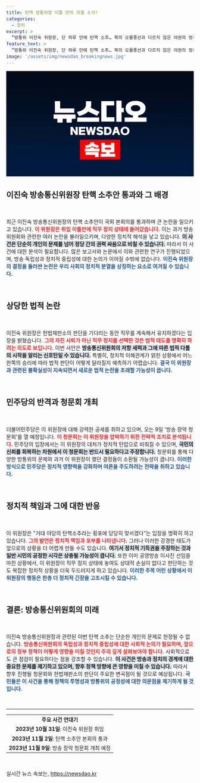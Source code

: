 ```yaml
---
title: 탄핵 방통위장 이틀 만의 의결 소식!
categories:
  - 정치
excerpt: >
  “방통위 이진숙 위원장, 단 하루 만에 탄핵 소추… 북의 오물풍선과 다르지 않은 야권의 정치적 음모?” 경과와 여진을 짚어보며 정치적 혼란의 중심에서 무엇이 이뤄질지 살펴본다.
feature_text: >
  “방통위 이진숙 위원장, 단 하루 만에 탄핵 소추… 북의 오물풍선과 다르지 않은 야권의 정치적 음모?” 경과와 여진을 짚어보며 정치적 혼란의 중심에서 무엇이 이뤄질지 살펴본다.
image: '/assets/img/newsdao_breakingnews.jpg'
---
```


<p><img src="/assets/img/newsdao_breakingnews.jpg" alt="flaretime 속보" /></p>

<h2 data-ke-size="size26">이진숙 방송통신위원장 탄핵 소추안 통과와 그 배경</h2>

<p data-ke-size="size16">&nbsp;</p>

<p>최근 이진숙 방송통신위원장의 탄핵 소추안이 국회 본회의를 통과하며 큰 논란을 일으키고 있습니다. <b><span style="color: #ee2323;">이 위원장은 취임 이틀만에 직무 정지 상태에 들어갔습니다.</span></b> 이는 과거 방송위원회와 관련한 여러 논란을 불러일으키며, 다양한 정치적 해석을 낳고 있습니다. <b><span style="background-color: #21538527;">이 사건은 단순히 개인의 문제를 넘어 정당 간의 권력 싸움으로 비칠 수 있습니다.</span></b> 따라서 이 사건에 대한 분석이 필요합니다. 많은 보고서와 논문에서 이와 관련한 연구가 진행되었으며, 방송 독립성과 정치적 중립성에 대한 논의가 이어질 수밖에 없습니다. <b><span style="color: #1a5490;">이진숙 위원장의 결정을 둘러싼 논란은 우리 사회의 정치적 분열을 상징하는 요소로 여겨질 수 있습니다.</span></b></p>

<p data-ke-size="size16">&nbsp;</p>

<h2 data-ke-size="size26">상당한 법적 논란</h2>

<p data-ke-size="size16">&nbsp;</p>

<p>이진숙 위원장은 헌법재판소의 판단을 기다리는 동안 직무를 계속해서 유지하겠다는 입장을 밝혔습니다. <b><span style="color: #ee2323;">그의 자진 사퇴가 아닌 직무 정지를 선택한 것은 법적 태도를 명확히 하려는 의도로 보입니다.</span></b> 이번 사안은 <b><span style="background-color: #21538527;">방송통신위원회의 저항 세력과 그에 따른 법적 다툼의 시작을 알리는 신호탄일 수 있습니다.</span></b> 특별히, 정치적 이해관계가 얽힌 상황에서 어느 한쪽의 승리에 따라 법적 판단이 어떻게 달라질지 예측하기 어렵습니다. <b><span style="color: #1a5490;">결국 이 위원장과 관련된 불확실성이 지속되면서 새로운 법적 논란을 초래할 가능성이 큽니다.</span></b></p>

<p data-ke-size="size16">&nbsp;</p>

<h2 data-ke-size="size26">민주당의 반격과 청문회 개최</h2>

<p data-ke-size="size16">&nbsp;</p>

<p>더불어민주당은 이 위원장에 대해 강력한 공세를 취하고 있으며, 오는 9일 '방송 장악 청문회'를 열 예정입니다. <b><span style="color: #ee2323;">이 청문회는 이 위원장을 압박하기 위한 전략적 조치로 분석됩니다.</span></b> 민주당의 입장에서는 이 위원장의 대처가 정치적 탄압으로 비춰질 수 있으며, <b><span style="background-color: #21538527;">국민의 신뢰를 회복하는 차원에서 이 청문회는 반드시 필요하다고 주장합니다.</span></b> 청문회를 통해 다양한 방통위의 문제와 과거 이 위원장이 했던 결정들이 소환될 가능성이 큽니다. <b><span style="color: #1a5490;">이러한 방식으로 민주당은 정치적 영향력을 강화하며 여론을 주도하려는 전략을 취하고 있습니다.</span></b></p>

<p data-ke-size="size16">&nbsp;</p>

<h2 data-ke-size="size26">정치적 책임과 그에 대한 반응</h2>

<p data-ke-size="size16">&nbsp;</p>

<p>이 위원장은 "거대 야당의 탄핵소추라는 횡포에 당당히 맞서겠다"는 입장을 명확히 하고 있습니다. <b><span style="color: #ee2323;">그의 발언은 정치적 책임과 포부를 나타냅니다.</span></b> 그러나 이러한 강경한 태도가 앞으로의 상황을 더 어렵게 만들 수도 있습니다. <b><span style="background-color: #21538527;">여기서 정치적 기득권을 주장하는 것과 일반 시민의 공정한 시각은 상충될 가능성이 큽니다.</span></b> 또한 이미 공영방송 이사진 선임을 마친 상황에서, 이 위원장이 직무 정지 상태에 놓여도 상대적 손실이 없다고 판단하는 것도 복잡한 정치적 상황을 더욱 두드러지게 하고 있습니다. <b><span style="color: #1a5490;">이러한 주목 어린 상황에서 이 위원장의 행동은 한층 더 정치적 긴장을 고조시킬 수 있습니다.</span></b></p>

<p data-ke-size="size16">&nbsp;</p>

<h2 data-ke-size="size26">결론: 방송통신위원회의 미래</h2>

<p data-ke-size="size16">&nbsp;</p>

<p>이진숙 방송통신위원장과 관련된 이번 탄핵 소추는 단순한 개인의 문제로 한정될 수 없습니다. <b><span style="color: #ee2323;">방송통신위원회의 독립성과 정치적 중립성에 대한 사회적 논의가 필요하며, 앞으로의 정부 정책이 어떻게 영향을 미칠 것인지 주의 깊게 살펴보아야 합니다.</span></b> 사회적으로도 큰 점검이 필요하다는 점을 강조할 수 있습니다. <b><span style="background-color: #21538527;">이 사건은 방송과 정치의 경계에 대한 중요한 문제를 제기하고 있으며, 향후 정책 방향에 큰 영향을 미칠 수 있습니다.</span></b> 따라서 향후 진행될 청문회와 헌법재판소의 판단이 주요한 변곡점이 될 것으로 예상됩니다. <b><span style="color: #1a5490;">국민들은 이 사건을 통해 정책의 투명성과 방통위의 공정성에 대한 의문점을 제기하게 될 것입니다.</span></b></p>

<p data-ke-size="size16">&nbsp;</p>

<hr />

<table style="width: 100%; border-spacing: 0;">
    <tr>
        <td style="text-align: center; height: 17px;"><b>주요 사건 연대기</b></td>
    </tr>
    <tr>
        <td style="text-align: center; height: 17px;"><b>2023년 10월 31일</b>: 이진숙 위원장 취임</td>
    </tr>
    <tr>
        <td style="text-align: center; height: 17px;"><b>2023년 11월 2일</b>: 탄핵 소추안 본회의 통과</td>
    </tr>
    <tr>
        <td style="text-align: center; height: 17px;"><b>2023년 11월 9일</b>: 방송 장악 청문회 개최 예정</td>
    </tr>
</table>

<p data-ke-size="size16">&nbsp;</p>
실시간 뉴스 속보는, <a href="https://newsdao.kr" rel="dofollow">https://newsdao.kr</a>


